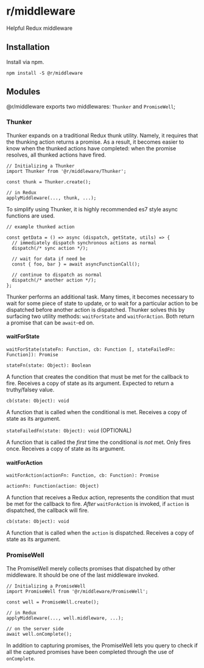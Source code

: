 # r/middleware
Helpful Redux middleware

## Installation
Install via npm.

`npm install -S @r/middleware`

## Modules
@r/middleware exports two middlewares: `Thunker` and `PromiseWell`;

### Thunker
Thunker expands on a traditional Redux thunk utility. Namely, it requires that the thunking action returns a promise. As a result, it becomes easier to know when the thunked actions have completed: when the promise resolves, all thunked actions have fired.

```es6
// Initializing a Thunker
import Thunker from '@r/middleware/Thunker';

const thunk = Thunker.create();

// in Redux
applyMiddleware(..., thunk, ...);
```

To simplify using Thunker, it is highly recommended es7 style async functions are used.

```es6
// example thunked action

const getData = () => async (dispatch, getState, utils) => {
  // immediately dispatch synchronous actions as normal
  dispatch(/* sync action */);

  // wait for data if need be
  const { foo, bar } = await asyncFunctionCall();

  // continue to dispatch as normal
  dispatch(/* another action */);
};
```

Thunker performs an additional task. Many times, it becomes necessary to wait for some piece of state to update, or to wait for a particular action to be dispatched before another action is dispatched. Thunker solves this by surfacing two utility methods: `waitForState` and `waitForAction`. Both return a promise that can be `await`-ed on.

#### waitForState

```
waitForState(stateFn: Function, cb: Function [, stateFailedFn: Function]): Promise
```

`stateFn(state: Object): Boolean`

A function that creates the condition that must be met for the callback to fire. Receives a copy of state as its argument. Expected to return a truthy/falsey value.

`cb(state: Object): void`

A function that is called when the conditional is met. Receives a copy of state as its argument.

`stateFailedFn(state: Object): void` (OPTIONAL)

A function that is called the *first* time the conditional is *not* met. Only fires once. Receives a copy of state as its argument.


#### waitForAction

```
waitForAction(actionFn: Function, cb: Function): Promise
```

`actionFn: Function(action: Object)`

A function that receives a Redux action, represents the condition that must be met for the callback to fire. *After* `waitForAction` is invoked, if `action` is dispatched, the callback will fire.

`cb(state: Object): void`

A function that is called when the `action` is dispatched. Receives a copy of state as its argument.

### PromiseWell
The PromiseWell merely collects promises that dispatched by other middleware. It should be one of the last middleware invoked.

```es6
// Initializing a PromiseWell
import PromiseWell from '@r/middleware/PromiseWell';

const well = PromiseWell.create();

// in Redux
applyMiddleware(..., well.middleware, ...);

// on the server side
await well.onComplete();
```

In addition to capturing promises, the PromiseWell lets you query to check if all the captured promises have been completed through the use of `onComplete`.
